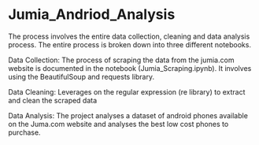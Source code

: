# Jumia_Andriod_Analysis

The process involves the entire data collection, cleaning and data analysis process. The entire process is broken down into three different notebooks.

Data Collection: 
The process of scraping the data from the jumia.com website is documented in the notebook (Jumia_Scraping.ipynb). It involves using the BeautifulSoup and requests library. 

Data Cleaning:
Leverages on the regular expression (re library) to extract and clean the scraped data

Data Analysis:
The project analyses a dataset of android phones available on the Juma.com website and analyses the best low cost phones to purchase.
